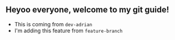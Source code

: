 ## Heyoo everyone, welcome to my git guide!

- This is coming from `dev-adrian`
- I'm adding this feature from `feature-branch`
